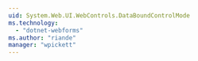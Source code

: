 ```yaml
---
uid: System.Web.UI.WebControls.DataBoundControlMode
ms.technology: 
  - "dotnet-webforms"
ms.author: "riande"
manager: "wpickett"
---
```

